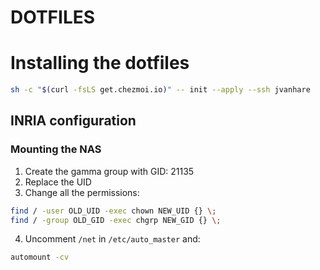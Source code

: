 # DOTFILES

# Installing the dotfiles

```sh
sh -c "$(curl -fsLS get.chezmoi.io)" -- init --apply --ssh jvanhare
```

## INRIA configuration

### Mounting the NAS

1. Create the gamma group with GID: 21135
2. Replace the UID
3. Change all the permissions:

```sh
find / -user OLD_UID -exec chown NEW_UID {} \;
find / -group OLD_GID -exec chgrp NEW_GID {} \;
```

4. Uncomment `/net` in `/etc/auto_master` and:

```sh
automount -cv
```
